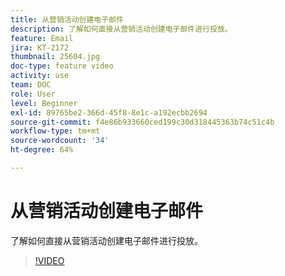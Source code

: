 ```yaml
---
title: 从营销活动创建电子邮件
description: 了解如何直接从营销活动创建电子邮件进行投放。
feature: Email
jira: KT-2172
thumbnail: 25604.jpg
doc-type: feature video
activity: use
team: DOC
role: User
level: Beginner
exl-id: 89765be2-366d-45f8-8e1c-a192ecbb2694
source-git-commit: f4e86b933660ced199c30d318445363b74c51c4b
workflow-type: tm+mt
source-wordcount: '34'
ht-degree: 64%

---
```


# 从营销活动创建电子邮件

了解如何直接从营销活动创建电子邮件进行投放。

>[!VIDEO](https://video.tv.adobe.com/v/25604?quality=12&learn=on)
